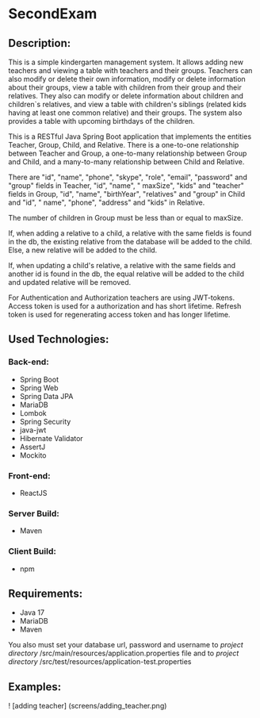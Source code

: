 # SecondExam

Description:
--------------
This is a simple kindergarten management system. It allows adding new teachers and viewing a table with teachers and
their groups. Teachers can also modify or delete their own information, modify or delete information about their groups,
view a table with children from their group and their relatives. They also can modify or delete information about
children and children`s relatives, and view a table with children's siblings (related kids having at least one common
relative) and their groups. The system also provides a table with upcoming birthdays of the children.

This is a RESTful Java Spring Boot application that implements the entities Teacher, Group, Child, and Relative. There
is a one-to-one relationship between Teacher and Group, a one-to-many relationship between Group and Child, and a
many-to-many relationship between Child and Relative.

There are "id", "name", "phone", "skype", "role", "email", "password" and "group" fields in Teacher, "id", "name", "
maxSize", "kids" and "teacher" fields in Group, "id", "name", "birthYear", "relatives" and "group" in Child and "id", "
name", "phone", "address" and "kids" in Relative.

The number of children in Group must be less than or equal to maxSize.

If, when adding a relative to a child, a relative with the same fields is found in the db, the existing relative from
the database will be added to the child. Else, a new relative will be added to the child.

If, when updating a child's relative, a relative with the same fields and another id is found in the db, the equal
relative will be added to the child and updated relative will be removed.

For Authentication and Authorization teachers are using JWT-tokens. Access token is used for a authorization and has
short lifetime. Refresh token is used for regenerating access token and has longer lifetime.

Used Technologies:
-------------------

### Back-end:

- Spring Boot
- Spring Web
- Spring Data JPA
- MariaDB
- Lombok
- Spring Security
- java-jwt
- Hibernate Validator
- AssertJ
- Mockito

### Front-end:

- ReactJS

### Server Build:

- Maven

### Client Build:

- npm

Requirements:
-------------

- Java 17
- MariaDB
- Maven

You also must set your database url, password and username to *project directory*
/src/main/resources/application.properties file and to *project directory*
/src/test/resources/application-test.properties

Examples:
---------

! [adding teacher] (screens/adding_teacher.png)